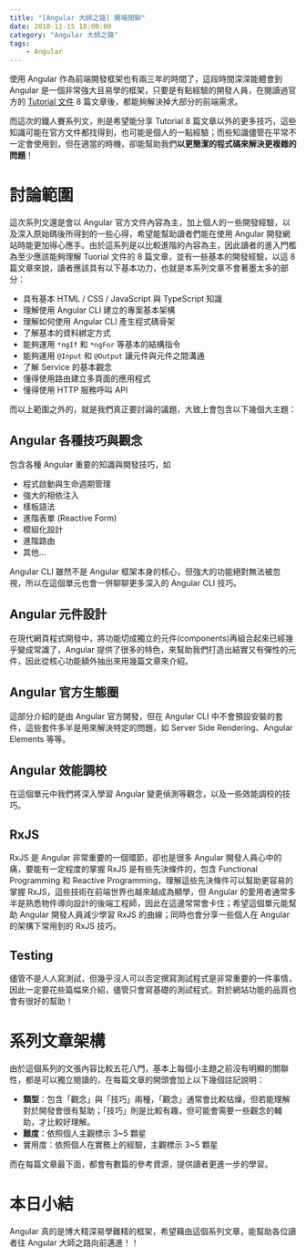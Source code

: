 ```yaml
---
title: "[Angular 大師之路] 開場閒聊"
date: 2018-11-15 18:00:00
category: "Angular 大師之路"
tags:
    - Angular
---
```


使用 Angular 作為前端開發框架也有兩三年的時間了，這段時間深深能體會到 Angular 是一個非常強大且易學的框架，只要是有點經驗的開發人員，在閱讀過官方的 [Tutorial 文件](https://angular.io/tutorial) 8 篇文章後，都能夠解決掉大部分的前端需求。

而這次的鐵人賽系列文，則是希望能分享 Tutorial 8 篇文章以外的更多技巧，這些知識可能在官方文件都找得到，也可能是個人的一點經驗；而些知識儘管在平常不一定會使用到，但在適當的時機，卻能幫助我們**以更簡潔的程式碼來解決更複雜的問題**！

<!-- more -->

# 討論範圍

這次系列文還是會以 Angular 官方文件內容為主，加上個人的一些開發經驗，以及深入原始碼後所得到的一些心得，希望能幫助讀者們能在使用 Angular 開發網站時能更加得心應手。由於這系列是以比較進階的內容為主，因此讀者的進入門檻為至少應該能夠理解 Tuorial 文件的 8 篇文章，並有一些基本的開發經驗，以這 8 篇文章來說，讀者應該具有以下基本功力，也就是本系列文章不會著墨太多的部分：

- 具有基本 HTML / CSS / JavaScript 與 TypeScript 知識
- 理解使用 Angular CLI 建立的專案基本架構
- 理解如何使用 Angular CLI 產生程式碼骨架
- 了解基本的資料綁定方式
- 能夠運用 `*ngIf` 和 `*ngFor` 等基本的結構指令
- 能夠運用 `@Input` 和 `@Output` 讓元件與元件之間溝通
- 了解 Service 的基本觀念
- 懂得使用路由建立多頁面的應用程式
- 懂得使用 HTTP 服務呼叫 API

而以上範圍之外的，就是我們真正要討論的議題，大致上會包含以下幾個大主題：

## Angular 各種技巧與觀念

包含各種 Angular 重要的知識與開發技巧，如

- 程式啟動與生命週期管理
- 強大的相依注入
- 樣板語法
- 進階表單 (Reactive Form)
- 模組化設計
- 進階路由
- 其他...

Angular CLI 雖然不是 Angular 框架本身的核心，但強大的功能絕對無法被忽視，所以在這個單元也會一併聊聊更多深入的 Angular CLI 技巧。

## Angular 元件設計

在現代網頁程式開發中，將功能切成獨立的元件(components)再組合起來已經幾乎變成常識了，Angular 提供了很多的特色，來幫助我們打造出結實又有彈性的元件，因此從核心功能額外抽出來用幾篇文章來介紹。

## Angular 官方生態圈

這部分介紹的是由 Angular 官方開發，但在 Angular CLI 中不會預設安裝的套件，這些套件多半是用來解決特定的問題，如 Server Side Rendering、Angular Elements 等等。

## Angular 效能調校

在這個單元中我們將深入學習 Angular 變更偵測等觀念，以及一些效能調校的技巧。

## RxJS

RxJS 是 Angular 非常重要的一個環節，卻也是很多 Angular 開發人員心中的痛，要能有一定程度的掌握 RxJS 是有些先決條件的，包含 Functional Programming 和 Reactive Programming，理解這些先決條件可以幫助更容易的掌握 RxJS，這些技術在前端世界也越來越成為顯學，但 Angular 的愛用者通常多半是熟悉物件導向設計的後端工程師，因此在這邊常常會卡住；希望這個單元能幫助 Angular 開發人員減少學習 RxJS 的曲線；同時也會分享一些個人在 Angular 的架構下常用到的 RxJS 技巧。

## Testing

儘管不是人人寫測試，但幾乎沒人可以否定撰寫測試程式是非常重要的一件事情，因此一定要花些篇幅來介紹，儘管只會寫基礎的測試程式，對於網站功能的品質也會有很好的幫助！

# 系列文章架構

由於這個系列的文張內容比較五花八門，基本上每個小主題之前沒有明顯的關聯性，都是可以獨立閱讀的，在每篇文章的開頭會加上以下幾個註記說明：

- **類型**：包含「觀念」與「技巧」兩種，「觀念」通常會比較枯燥，但若能理解對於開發會很有幫助；「技巧」則是比較有趣，但可能會需要一些觀念的輔助，才比較好理解。
- **難度**：依照個人主觀標示 3~5 顆星
- 實用度：依照個人在實務上的經驗，主觀標示 3~5 顆星

而在每篇文章最下面，都會有數篇的參考資源，提供讀者更進一步的學習。

# 本日小結

Angular 真的是博大精深易學難精的框架，希望藉由這個系列文章，能幫助各位讀者往 Angular 大師之路向前邁進！！

